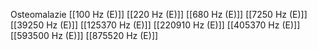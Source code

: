 Osteomalazie
[[100 Hz (E)]]
[[220 Hz (E)]]
[[680 Hz (E)]]
[[7250 Hz (E)]]
[[39250 Hz (E)]]
[[125370 Hz (E)]]
[[220910 Hz (E)]]
[[405370 Hz (E)]]
[[593500 Hz (E)]]
[[875520 Hz (E)]]